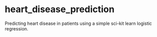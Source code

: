 # heart_disease_prediction
Predicting heart disease in patients using a simple sci-kit learn logistic regression.
